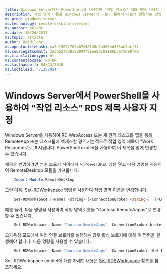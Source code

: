```yaml
---
title: Windows Server에서 PowerShell을 사용하여 "작업 리소스" RDS 제목 사용자 지정
description: 작업 영역 이름을 Windows Server의 기본 이름에서 다르게 변경하는 방법을 설명합니다.
ms.prod: windows-server
ms.technology: remote-desktop-services
ms.author: helohr
ms.date: 10/26/2017
ms.topic: article
author: Heidilohr
ms.openlocfilehash: ea7e1505f705c87e58145e7a306ed355ab3acf7f
ms.sourcegitcommit: 3a3d62f938322849f81ee9ec01186b3e7ab90fe0
ms.translationtype: HT
ms.contentlocale: ko-KR
ms.lasthandoff: 04/23/2020
ms.locfileid: "71387054"
---
```

# <a name="customize-the-rds-title-work-resources-using-powershell-on-windows-server"></a>Windows Server에서 PowerShell을 사용하여 "작업 리소스" RDS 제목 사용자 지정

Windows Server를 사용하여 RD WebAccess 또는 새 원격 데스크톱 앱을 통해 RemoteApp 또는 데스크톱에 액세스할 경우 기본적으로 작업 영역 제목이 "Work Resources"로 표시됩니다.  PowerShell cmdlet을 사용하여 이 제목을 쉽게 변경할 수 있습니다.

제목을 변경하려면 연결 브로커 서버에서 새 PowerShell 창을 열고 다음 명령을 사용하여 RemoteDesktop 모듈을 가져옵니다.

```powershell
    Import-Module RemoteDesktop
```

그런 다음, Set-RDWorkspace 명령을 사용하여 작업 영역 이름을 변경합니다.

```powershell
    Set-RDWorkspace [-Name] <string> [-ConnectionBroker <string>]  [<CommonParameters>]
```   

예를 들어, 다음 명령을 사용하여 작업 영역 이름을 "Contoso RemoteAapps"로 변경할 수 있습니다.

```powershell
    Set-RDWorkspace -Name "Contoso RemoteApps" -ConnectionBroker broker01.contoso.com
```

고가용성 모드에서 여러 연결 브로커를 실행하는 경우 활성 브로커에 대해 이 명령을 실행해야 합니다. 다음 명령을 사용할 수 있습니다.

```powershell
    Set-RDWorkspace -Name "Contoso RemoteApps" -ConnectionBroker (Get-RDConnectionBrokerHighAvailability).ActiveManagementServer
```

Set-RDWorkspace cmdlet에 대한 자세한 내용은 [Set-RDSWorkspace](https://docs.microsoft.com/powershell/module/remotedesktop/set-rdworkspace?view=win10-ps) 참조를 참조하세요.